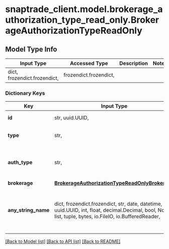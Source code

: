 # snaptrade_client.model.brokerage_authorization_type_read_only.BrokerageAuthorizationTypeReadOnly

## Model Type Info
Input Type | Accessed Type | Description | Notes
------------ | ------------- | ------------- | -------------
dict, frozendict.frozendict,  | frozendict.frozendict,  |  | 

### Dictionary Keys
Key | Input Type | Accessed Type | Description | Notes
------------ | ------------- | ------------- | ------------- | -------------
**id** | str, uuid.UUID,  | str,  |  | [optional] value must be a uuid
**type** | str,  | str,  |  | [optional] must be one of ["read", "trade", ] 
**auth_type** | str,  | str,  |  | [optional] must be one of ["OAUTH", "SCRAPE", "UNOFFICIAL_API", "TOKEN", ] 
**brokerage** | [**BrokerageAuthorizationTypeReadOnlyBrokerage**](BrokerageAuthorizationTypeReadOnlyBrokerage.md) | [**BrokerageAuthorizationTypeReadOnlyBrokerage**](BrokerageAuthorizationTypeReadOnlyBrokerage.md) |  | [optional] 
**any_string_name** | dict, frozendict.frozendict, str, date, datetime, uuid.UUID, int, float, decimal.Decimal, bool, None, list, tuple, bytes, io.FileIO, io.BufferedReader,  | frozendict.frozendict, str, decimal.Decimal, BoolClass, NoneClass, tuple, bytes, FileIO | any string name can be used but the value must be the correct type | [optional]

[[Back to Model list]](../../README.md#documentation-for-models) [[Back to API list]](../../README.md#documentation-for-api-endpoints) [[Back to README]](../../README.md)

